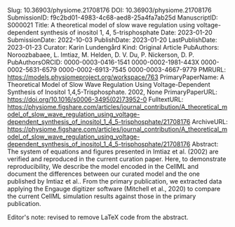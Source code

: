 Slug: 10.36903/physiome.21708176
DOI: 10.36903/physiome.21708176
SubmissionID: f9c2bd01-4983-4c68-aed8-25a4fa7ab25d
ManuscriptID: S000021
Title: A theoretical model of slow wave regulation using voltage-dependent synthesis of inositol 1, 4, 5-trisphosphate
Date: 2023-01-20
SubmissionDate: 2022-10-03
PublishDate: 2023-01-20
LastPublishDate: 2023-01-23
Curator: Karin Lundengård
Kind: Original Article
PubAuthors: Noroozbabaee, L.
    Imtiaz, M.
    Helden, D. V.
    Du, P.
    Nickerson, D. P.
PubAuthorsORCID: 0000-0003-0416-1541
    0000-0002-1981-443X
    0000-0002-5631-6579
    0000-0002-6913-7545
    0000-0003-4667-9779
PMRURL: https://models.physiomeproject.org/workspace/763
PrimaryPaperName: A Theoretical Model of Slow Wave Regulation Using Voltage-Dependent Synthesis of Inositol 1,4,5-Trisphosphate. 2002, None
PrimaryPaperURL: https://doi.org/10.1016/s0006-3495(02)73952-0
FulltextURL: https://physiome.figshare.com/articles/journal_contribution/A_theoretical_model_of_slow_wave_regulation_using_voltage-dependent_synthesis_of_inositol_1_4_5-trisphosphate/21708176
ArchiveURL: https://physiome.figshare.com/articles/journal_contribution/A_theoretical_model_of_slow_wave_regulation_using_voltage-dependent_synthesis_of_inositol_1_4_5-trisphosphate/21708176
Abstract: The system of equations and figures presented in Imtiaz et al. (2002) are verified and reproduced in the current curation paper. Here, to demonstrate reproducibility, We describe the model encoded in the CellML and document the differences between our curated model and the one published by Imtiaz et al.. From the primary publication, we extracted data applying the Engauge digitizer software (Mitchell et al., 2020) to compare the current CellML simulation results against those in the primary publication.

Editor's note: revised to remove  LaTeX code from the abstract. 
